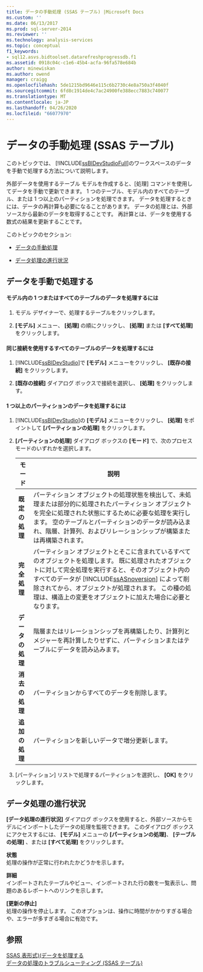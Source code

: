 ```yaml
---
title: データの手動処理 (SSAS テーブル) |Microsoft Docs
ms.custom: ''
ms.date: 06/13/2017
ms.prod: sql-server-2014
ms.reviewer: ''
ms.technology: analysis-services
ms.topic: conceptual
f1_keywords:
- sql12.asvs.bidtoolset.datarefreshprogressdb.f1
ms.assetid: 0918c04c-c1e6-45b4-acfa-96fa578e684b
author: minewiskan
ms.author: owend
manager: craigg
ms.openlocfilehash: 5de1215bd9646e115c6b2730c4e8a750a3f4040f
ms.sourcegitcommit: 6fd8c1914de4c7ac24900fe388ecc7883c740077
ms.translationtype: MT
ms.contentlocale: ja-JP
ms.lasthandoff: 04/26/2020
ms.locfileid: "66077970"
---
```

# <a name="manually-process-data-ssas-tabular"></a>データの手動処理 (SSAS テーブル)
  このトピックでは、 [!INCLUDE[ssBIDevStudioFull](../includes/ssbidevstudiofull-md.md)]のワークスペースのデータを手動で処理する方法について説明します。  
  
 外部データを使用するテーブル モデルを作成すると、[処理] コマンドを使用してデータを手動で更新できます。 1 つのテーブル、モデル内のすべてのテーブル、または 1 つ以上のパーティションを処理できます。 データを処理するときには、データの再計算も必要になることがあります。  データの処理とは、外部ソースから最新のデータを取得することです。 再計算とは、データを使用する数式の結果を更新することです。  
  
 このトピックのセクション:  
  
-   [データの手動処理](#bkmk_mahually_process)  
  
-   [データ処理の進行状況](#bkmk_data_process_progress)  
  
##  <a name="manually-process-data"></a><a name="bkmk_mahually_process"></a>データを手動で処理する  
  
#### <a name="to-process-data-for-a-single-table-or-all-tables-in-a-model"></a>モデル内の 1 つまたはすべてのテーブルのデータを処理するには  
  
1.  モデル デザイナーで、処理するテーブルをクリックします。  
  
2.  **[モデル]** メニュー、 **[処理]** の順にクリックし、 **[処理]** または **[すべて処理]** をクリックします。  
  
#### <a name="to-process-data-for-all-tables-using-the-same-connection"></a>同じ接続を使用するすべてのテーブルのデータを処理するには  
  
1.  [!INCLUDE[ssBIDevStudio](../includes/ssbidevstudio-md.md)]で **[モデル]** メニューをクリックし、 **[既存の接続]** をクリックします。  
  
2.  **[既存の接続]** ダイアログ ボックスで接続を選択し、 **[処理]** をクリックします。  
  
#### <a name="to-process-data-for-one-or-more-partitions"></a>1 つ以上のパーティションのデータを処理するには  
  
1.  [!INCLUDE[ssBIDevStudio](../includes/ssbidevstudio-md.md)]の **[モデル]** メニューをクリックし、 **[処理]** をポイントして **[パーティションの処理]** をクリックします。  
  
2.  **[パーティションの処理]** ダイアログ ボックスの **[モード]** で、次のプロセス モードのいずれかを選択します。  
  
    |モード|説明|  
    |----------|-----------------|  
    |**既定の処理**|パーティション オブジェクトの処理状態を検出して、未処理または部分的に処理されたパーティション オブジェクトを完全に処理された状態にするために必要な処理を実行します。 空のテーブルとパーティションのデータが読み込まれ、階層、計算列、およびリレーションシップが構築または再構築されます。|  
    |**完全処理**|パーティション オブジェクトとそこに含まれているすべてのオブジェクトを処理します。 既に処理されたオブジェクトに対して完全処理を実行すると、そのオブジェクト内のすべてのデータが [!INCLUDE[ssASnoversion](../includes/ssasnoversion-md.md)] によって削除されてから、オブジェクトが処理されます。 この種の処理は、構造上の変更をオブジェクトに加えた場合に必要となります。|  
    |**データの処理**|階層またはリレーションシップを再構築したり、計算列とメジャーを再計算したりせずに、パーティションまたはテーブルにデータを読み込みます。|  
    |**消去の処理**|パーティションからすべてのデータを削除します。|  
    |**追加の処理**|パーティションを新しいデータで増分更新します。|  
  
3.  [パーティション] リストで処理するパーティションを選択し、 **[OK]** をクリックします。  
  
##  <a name="data-process-progress"></a><a name="bkmk_data_process_progress"></a>データ処理の進行状況  
 **[データ処理の進行状況]** ダイアログ ボックスを使用すると、外部ソースからモデルにインポートしたデータの処理を監視できます。 このダイアログ ボックスにアクセスするには、 **[モデル]** メニューの **[パーティションの処理]**、 **[テーブルの処理]** 、または **[すべて処理]** をクリックします。  
  
 **状態**  
 処理の操作が正常に行われたかどうかを示します。  
  
 **詳細**  
 インポートされたテーブルやビュー、インポートされた行の数を一覧表示し、問題のあるレポートへのリンクを示します。  
  
 **[更新の停止]**  
 処理の操作を停止します。 このオプションは、操作に時間がかかりすぎる場合や、エラーが多すぎる場合に有効です。  
  
## <a name="see-also"></a>参照  
 [SSAS 表形式&#41;&#40;データを処理する](process-data-ssas-tabular.md)   
 [データの処理のトラブルシューティング &#40;SSAS テーブル&#41;](troubleshoot-process-data-ssas-tabular.md)  
  
  
